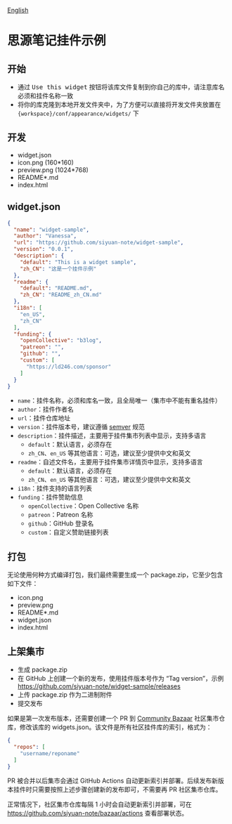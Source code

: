 [English](https://github.com/siyuan-note/widget-sample/blob/main/README.md)

# 思源笔记挂件示例

## 开始

* 通过 <kbd>Use this widget</kbd> 按钮将该库文件复制到你自己的库中，请注意库名必须和挂件名称一致
* 将你的库克隆到本地开发文件夹中，为了方便可以直接将开发文件夹放置在 `{workspace}/conf/appearance/widgets/` 下

## 开发

* widget.json
* icon.png (160*160)
* preview.png (1024*768)
* README*.md
* index.html

## widget.json

```json
{
  "name": "widget-sample",
  "author": "Vanessa",
  "url": "https://github.com/siyuan-note/widget-sample",
  "version": "0.0.1",
  "description": {
    "default": "This is a widget sample",
    "zh_CN": "这是一个挂件示例"
  },
  "readme": {
    "default": "README.md",
    "zh_CN": "README_zh_CN.md"
  },
  "i18n": [
    "en_US",
    "zh_CN"
  ],
  "funding": {
    "openCollective": "b3log",
    "patreon": "",
    "github": "",
    "custom": [
      "https://ld246.com/sponsor"
    ]
  }
}
```

* `name`：挂件名称，必须和库名一致，且全局唯一（集市中不能有重名挂件）
* `author`：挂件作者名
* `url`：挂件仓库地址
* `version`：挂件版本号，建议遵循 [semver](https://semver.org/lang/zh-CN/) 规范
* `description`：挂件描述，主要用于挂件集市列表中显示，支持多语言
    * `default`：默认语言，必须存在
    * `zh_CN`、`en_US` 等其他语言：可选，建议至少提供中文和英文
* `readme`：自述文件名，主要用于挂件集市详情页中显示，支持多语言
    * `default`：默认语言，必须存在
    * `zh_CN`、`en_US` 等其他语言：可选，建议至少提供中文和英文
* `i18n`：挂件支持的语言列表
* `funding`：挂件赞助信息
    * `openCollective`：Open Collective 名称
    * `patreon`：Patreon 名称
    * `github`：GitHub 登录名
    * `custom`：自定义赞助链接列表

## 打包

无论使用何种方式编译打包，我们最终需要生成一个 package.zip，它至少包含如下文件：

* icon.png
* preview.png
* README*.md
* widget.json
* index.html

## 上架集市

* 生成 package.zip
* 在 GitHub 上创建一个新的发布，使用挂件版本号作为 “Tag
  version”，示例 https://github.com/siyuan-note/widget-sample/releases
* 上传 package.zip 作为二进制附件
* 提交发布

如果是第一次发布版本，还需要创建一个 PR 到 [Community Bazaar](https://github.com/siyuan-note/bazaar) 社区集市仓库，修改该库的
widgets.json。该文件是所有社区挂件库的索引，格式为：

```json
{
  "repos": [
    "username/reponame"
  ]
}
```

PR 被合并以后集市会通过 GitHub Actions 自动更新索引并部署。后续发布新版本挂件时只需要按照上述步骤创建新的发布即可，不需要再
PR 社区集市仓库。

正常情况下，社区集市仓库每隔 1 小时会自动更新索引并部署，可在 https://github.com/siyuan-note/bazaar/actions 查看部署状态。
